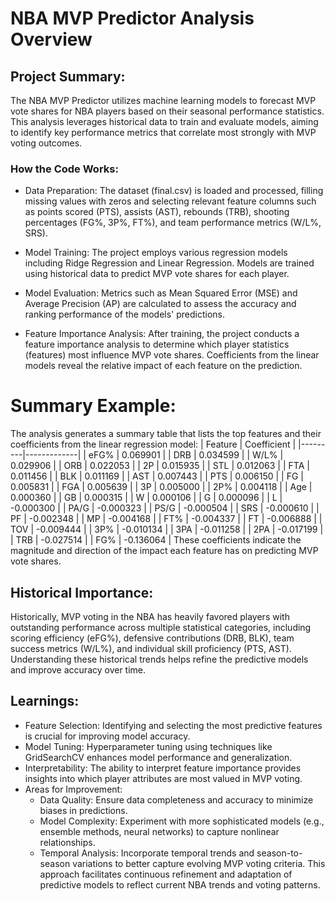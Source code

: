 # NBA MVP Predictor Analysis Overview

## Project Summary:
The NBA MVP Predictor utilizes machine learning models to forecast MVP vote shares for NBA players based on their seasonal performance statistics. This analysis leverages historical data to train and evaluate models, aiming to identify key performance metrics that correlate most strongly with MVP voting outcomes.

### How the Code Works:

* Data Preparation: The dataset (final.csv) is loaded and processed, filling missing values with zeros and selecting relevant feature columns such as points scored (PTS), assists (AST), rebounds (TRB), shooting percentages (FG%, 3P%, FT%), and team performance metrics (W/L%, SRS).

* Model Training: The project employs various regression models including Ridge Regression and Linear Regression. Models are trained using historical data to predict MVP vote shares for each player.

* Model Evaluation: Metrics such as Mean Squared Error (MSE) and Average Precision (AP) are calculated to assess the accuracy and ranking performance of the models' predictions.

* Feature Importance Analysis: After training, the project conducts a feature importance analysis to determine which player statistics (features) most influence MVP vote shares. Coefficients from the linear models reveal the relative impact of each feature on the prediction.

# Summary Example:
The analysis generates a summary table that lists the top features and their coefficients from the linear regression model:
| Feature | Coefficient |
|---------|-------------|
| eFG%    | 0.069901    |
| DRB     | 0.034599    |
| W/L%    | 0.029906    |
| ORB     | 0.022053    |
| 2P      | 0.015935    |
| STL     | 0.012063    |
| FTA     | 0.011456    |
| BLK     | 0.011169    |
| AST     | 0.007443    |
| PTS     | 0.006150    |
| FG      | 0.005831    |
| FGA     | 0.005639    |
| 3P      | 0.005000    |
| 2P%     | 0.004118    |
| Age     | 0.000360    |
| GB      | 0.000315    |
| W       | 0.000106    |
| G       | 0.000096    |
| L       | -0.000300   |
| PA/G    | -0.000323   |
| PS/G    | -0.000504   |
| SRS     | -0.000610   |
| PF      | -0.002348   |
| MP      | -0.004168   |
| FT%     | -0.004337   |
| FT      | -0.006888   |
| TOV     | -0.009444   |
| 3P%     | -0.010134   |
| 3PA     | -0.011258   |
| 2PA     | -0.017199   |
| TRB     | -0.027514   |
| FG%     | -0.136064   |
These coefficients indicate the magnitude and direction of the impact each feature has on predicting MVP vote shares.

## Historical Importance:
Historically, MVP voting in the NBA has heavily favored players with outstanding performance across multiple statistical categories, including scoring efficiency (eFG%), defensive contributions (DRB, BLK), team success metrics (W/L%), and individual skill proficiency (PTS, AST). Understanding these historical trends helps refine the predictive models and improve accuracy over time.

## Learnings:

* Feature Selection: Identifying and selecting the most predictive features is crucial for improving model accuracy.
* Model Tuning: Hyperparameter tuning using techniques like GridSearchCV enhances model performance and generalization.
* Interpretability: The ability to interpret feature importance provides insights into which player attributes are most valued in MVP voting.
* Areas for Improvement:
    * Data Quality: Ensure data completeness and accuracy to minimize biases in predictions.
    * Model Complexity: Experiment with more sophisticated models (e.g., ensemble methods, neural networks) to capture nonlinear relationships.
    * Temporal Analysis: Incorporate temporal trends and season-to-season variations to better capture evolving MVP voting criteria.
This approach facilitates continuous refinement and adaptation of predictive models to reflect current NBA trends and voting patterns.
